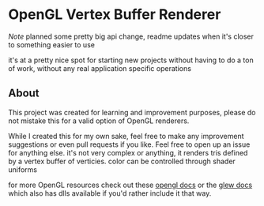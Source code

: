 # OpenGL Vertex Buffer Renderer

_Note_ planned some pretty big api change, readme updates when it's closer to something easier to use


it's at a pretty nice spot for starting new projects without having to do a ton of work, without any real application specific operations

## About

This project was created for learning and improvement purposes, please do not mistake this for a valid option of OpenGL renderers.


While I created this for my own sake, feel free to make any improvement suggestions or even pull requests if you like. Feel free
to open up an issue for anything else. it's not very complex or anything, it renders tris defined by a vertex buffer of verticies.
color can be controlled through shader uniforms


for more OpenGL resources check out these [opengl docs](https://docs.gl/) or the [glew docs](https://www.glfw.org/) which also has dlls available
if you'd rather include it that way.


